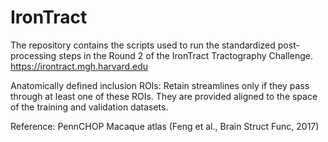 # IronTract

The repository contains the scripts used to run the standardized post-processing steps in the Round 2 of the IronTract Tractography Challenge.
https://irontract.mgh.harvard.edu



Anatomically defined inclusion ROIs: Retain streamlines only if they pass through at least one of these ROIs. 
They are provided aligned to the space of the training and validation datasets.

Reference: PennCHOP Macaque atlas (Feng et al., Brain Struct Func, 2017)
